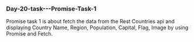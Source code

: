 ### Day-20-task---Promise-Task-1
Promise task 1 is about fetch the data from the Rest Countries api and displaying Country Name, Region, Population, Capital, Flag, Image by using Promise and Fetch.
